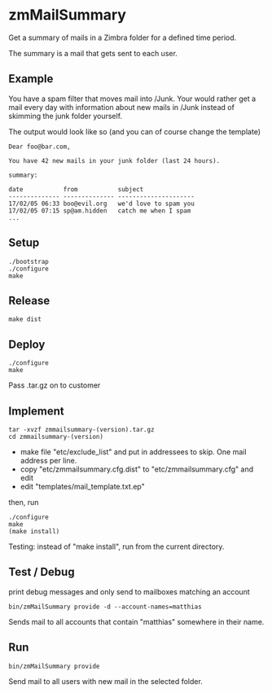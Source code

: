 # zmMailSummary
Get a summary of mails in a Zimbra folder for a defined time period.

The summary is a mail that gets sent to each user.

Example
-------
You have a spam filter that moves mail into /Junk.
Your would rather get a mail every day with information about new mails in /Junk instead of skimming the junk folder yourself.

The output would look like so (and you can of course change the template)

    Dear foo@bar.com,

    You have 42 new mails in your junk folder (last 24 hours).

    summary:

    date           from           subject
    -------------- -------------- ---------------------
    17/02/05 06:33 boo@evil.org   we'd love to spam you
    17/02/05 07:15 sp@am.hidden   catch me when I spam
    ...

Setup
-----
    ./bootstrap
    ./configure
    make

Release
-------
    make dist

Deploy
------
    ./configure
    make

Pass .tar.gz on to customer

Implement
--------

    tar -xvzf zmmailsummary-(version).tar.gz
    cd zmmailsummary-(version)

- make file "etc/exclude_list" and put in addressees to skip. One mail address per line.
- copy "etc/zmmailsummary.cfg.dist" to "etc/zmmailsummary.cfg" and edit
- edit "templates/mail_template.txt.ep"

then, run

    ./configure
    make
    (make install)

Testing: instead of "make install", run from the current directory.

Test / Debug
------------
print debug messages and only send to mailboxes matching an account

    bin/zmMailSummary provide -d --account-names=matthias

Sends mail to all accounts that contain "matthias" somewhere in their name.

Run
---
    bin/zmMailSummary provide

Send mail to all users with new mail in the selected folder.
